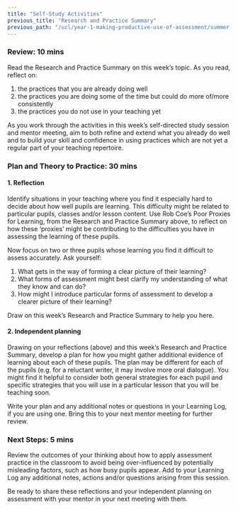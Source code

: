 ```yaml
---
title: "Self-Study Activities"
previous_title: "Research and Practice Summary"
previous_path: "/ucl/year-1-making-productive-use-of-assessment/summer-week-3-ect-research-and-practice-summary"
---
```



### Review: 10 mins

Read the Research and Practice Summary on this week’s topic. As you read, reflect on:

1. the practices that you are already doing well
2. the practices you are doing some of the time but could do more of/more consistently
3. the practices you do not use in your teaching yet

As you work through the activities in this week’s self-directed study session and mentor meeting, aim to both refine and extend what you already do well and to build your skill and confidence in using practices which are not yet a regular part of your teaching repertoire.

### Plan and Theory to Practice: 30 mins

#### 1. Reflection

Identify situations in your teaching where you find it especially hard to decide about how well pupils are learning. This difficulty might be related to particular pupils, classes and/or lesson content. Use Rob Coe’s Poor Proxies for Learning, from the Research and Practice Summary above, to reflect on how these ‘proxies’ might be contributing to the difficulties you have in assessing the learning of these pupils.

Now focus on two or three pupils whose learning you find it difficult to assess accurately. Ask yourself:

1. What gets in the way of forming a clear picture of their learning?
2. What forms of assessment might best clarify my understanding of what they know and can do?
3. How might I introduce particular forms of assessment to develop a clearer picture of their learning?

Draw on this week’s Research and Practice Summary to help you here.

#### 2. Independent planning

Drawing on your reflections (above) and this week’s Research and Practice Summary, develop a plan for how you might gather additional evidence of learning about each of these pupils. The plan may be different for each of the pupils (e.g. for a reluctant writer, it may involve more oral dialogue). You might find it helpful to consider both general strategies for each pupil and specific strategies that you will use in a particular lesson that you will be teaching soon.

Write your plan and any additional notes or questions in your Learning Log, if you are using one. Bring this to your next mentor meeting for further review.

### Next Steps: 5 mins

Review the outcomes of your thinking about how to apply assessment practice in the classroom to avoid being over-influenced by potentially misleading factors, such as how busy pupils appear. Add to your Learning Log any additional notes, actions and/or questions arising from this session.

Be ready to share these reflections and your independent planning on assessment with your mentor in your next meeting with them.

